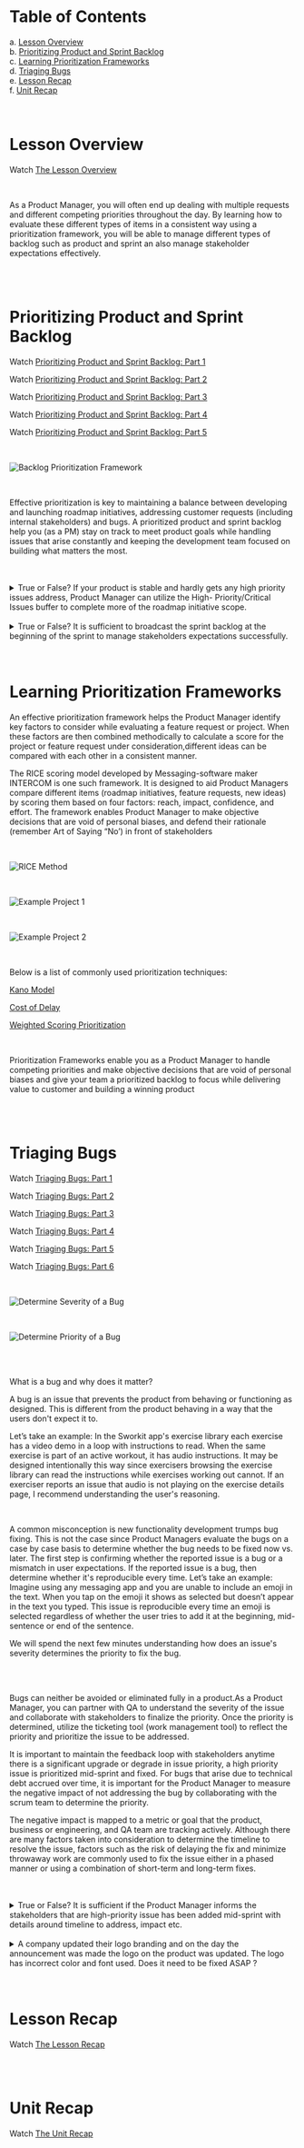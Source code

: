 # Table of Contents

a. [Lesson Overview](#Lesson-Overview) <br>
b. [Prioritizing Product and Sprint Backlog](#Prioritizing-Product-and-Sprint-Backlog) <br>
c. [Learning Prioritization Frameworks](#Learning-Prioritization-Frameworks) <br>
d. [Triaging Bugs](#Triaging-Bugs) <br>
e. [Lesson Recap](#Lesson-Recap) <br>
f. [Unit Recap](#Unit-Recap) <br>

<br>

# Lesson Overview

Watch [The Lesson Overview](https://youtu.be/5uZSs4Mce0M)

<br>

As a Product Manager, you will often end up dealing with multiple requests and different competing priorities throughout the day. By learning how to evaluate these different types of items in a consistent way using a prioritization framework, you will be able to manage different types of backlog such as product and sprint an also manage stakeholder expectations effectively.

<br>
<br>

# Prioritizing Product and Sprint Backlog

Watch [Prioritizing Product and Sprint Backlog: Part 1](https://youtu.be/ULq4AzDVsqQ)

Watch [Prioritizing Product and Sprint Backlog: Part 2](https://youtu.be/6RU7a_KxLho)

Watch [Prioritizing Product and Sprint Backlog: Part 3](https://youtu.be/LIIKP476jDU)

Watch [Prioritizing Product and Sprint Backlog: Part 4](https://youtu.be/J07Ng2X9im4)

Watch [Prioritizing Product and Sprint Backlog: Part 5](https://youtu.be/jawPObC9Jk4)

<br>

![Backlog Prioritization Framework](./img/Backlog_Framework.png)

<br>

Effective prioritization is key to maintaining a balance between developing and launching roadmap initiatives, addressing customer requests (including internal stakeholders) and bugs. A prioritized product and sprint backlog help you (as a PM) stay on track to meet product goals while handling issues that arise constantly and keeping the development team focused on building what matters the most.

<br>
<br>

<details>
<summary>True or False? If your product is stable and hardly gets any high priority issues address, Product Manager can utilize the High- Priority/Critical Issues buffer to complete more of the roadmap initiative scope.</summary>

True - What has been completed at the end of a sprint may vary if there were higher priority issues /requests that had to be addressed mid-sprint. Moreover, not all of the sprint deliverable is released to the production. This requires communication at the end of the sprint.

</details>

<br>

<details>
<summary>True or False? It is sufficient to broadcast the sprint backlog at the beginning of the sprint to manage stakeholders expectations successfully.</summary>

False - What has been completed at the end of sprint may vary if there were higher priority issues /requests that had to be addressed mid-sprint. Moreover, not all of sprint deliverable may be released to customer and helping stakeholders understand this clearly requires communication at the end of the sprint.
</details>

<br>
<br>

# Learning Prioritization Frameworks

An effective prioritization framework helps the Product Manager identify key factors to consider while evaluating a feature request or project. When these factors are then combined methodically to calculate a score for the project or feature request under consideration,different ideas can be compared with each other in a consistent manner. 

The RICE scoring model developed by Messaging-software maker INTERCOM is one such framework. It is designed to aid Product Managers compare different items (roadmap initiatives, feature requests, new ideas) by scoring them based on four factors: reach, impact, confidence, and effort. The framework enables Product Manager to make objective decisions that are void of personal biases, and defend their rationale (remember Art of Saying “No’) in front of stakeholders

<br>

![RICE Method](./img/RICE_Method.png)

<br>

![Example Project 1](./img/Example_1.png)

<br>

![Example Project 2](./img/Example_2.png)

<br>

Below is a list of commonly used prioritization techniques:


[Kano Model](https://www.mindtheproduct.com/using-the-kano-model-to-prioritize-product-development/)

[Cost of Delay](https://www.productplan.com/product-manager-cost-of-delay/)

[Weighted Scoring Prioritization](https://www.productplan.com/glossary/weighted-scoring/)

<br>

Prioritization Frameworks enable you as a Product Manager to handle competing priorities and make objective decisions that are void of personal biases and give your team a prioritized backlog to focus while delivering value to customer and building a winning product

<br>
<br>

# Triaging Bugs

Watch [Triaging Bugs: Part 1](https://youtu.be/J4I_sNGCyuc)

Watch [Triaging Bugs: Part 2](https://youtu.be/scxFpEjO-XU)

Watch [Triaging Bugs: Part 3](https://youtu.be/9ztvU8iR_QQ)

Watch [Triaging Bugs: Part 4](https://youtu.be/isJOsQr8HhY)

Watch [Triaging Bugs: Part 5](https://youtu.be/bKxKHaHuaak)

Watch [Triaging Bugs: Part 6](https://youtu.be/ptnam-0_dlQ)

<br>

![Determine Severity of a Bug](./img/Severity.png)

<br>

![Determine Priority of a Bug](./img/Priority.png)

<br>
<br>

What is a bug and why does it matter?

A bug is an issue that prevents the product from behaving or functioning as designed. This is different from the product behaving in a way that the users don't expect it to. 

Let’s take an example: In the Sworkit app's exercise library each exercise has a video demo in a loop with instructions to read. When the same exercise is part of an active workout, it has audio instructions. It may be designed intentionally this way since exercisers browsing the exercise library can read the instructions while exercises working out cannot. If an exerciser reports an issue that audio is not playing on the exercise details page, I recommend understanding the user's reasoning.

<br>

A common misconception is new functionality development trumps bug fixing. This is not the case since Product Managers evaluate the bugs on a case by case basis to determine whether the bug needs to be fixed now vs. later. The first step is confirming whether the reported issue is a bug or a mismatch in user expectations. If the reported issue is a bug, then determine whether it's reproducible every time. Let’s take an example: Imagine using any messaging app and you are unable to include an emoji in the text. When you tap on the emoji it shows as selected but doesn’t appear in the text you typed. This issue is reproducible every time an emoji is selected regardless of whether the user tries to add it at the beginning, mid-sentence or end of the sentence.

We will spend the next few minutes understanding how does an issue's severity determines the priority to fix the bug.

<br>
<br>

Bugs can neither be avoided or eliminated fully in a product.As a Product Manager, you can partner with QA to understand the severity of the issue and collaborate with stakeholders to finalize the priority. Once the priority is determined, utilize the ticketing tool (work management tool) to reflect the priority and prioritize the issue to be addressed. 

It is important to maintain the feedback loop with stakeholders anytime there is a significant upgrade or degrade in issue priority, a high priority issue is prioritized mid-sprint and fixed. For bugs that arise due to technical debt accrued over time, it is important for the Product Manager to measure the negative impact of not addressing the bug by collaborating with the scrum team to determine the priority. 

The negative impact is mapped to a metric or goal that the product, business or engineering, and QA team are tracking actively. Although there are many factors taken into consideration to determine the timeline to resolve the issue, factors such as the risk of delaying the fix and minimize throwaway work are commonly used to fix the issue either in a phased manner or using a combination of short-term and long-term fixes.

<br>
<br>

<details>
<summary>True or False? It is sufficient if the Product Manager informs the stakeholders that are high-priority issue has been added mid-sprint with details around timeline to address, impact etc.</summary>

Yes - Sometimes low-severity issues are prioritized as high based on factors such as reputation risk. This may be fixed as a hotfix as well.
</details>

<br>

<details>
<summary>A company updated their logo branding and on the day the announcement was made the logo on the product was updated. The logo has incorrect color and font used. Does it need to be fixed ASAP ?</summary>

False - Closing the communication loop is critical in such instances and is important to follow-up once the issue is addressed with plan to avoid future occurrences.
</details>

<br>
<br>

# Lesson Recap

Watch [The Lesson Recap](https://youtu.be/Uz9EopGhZiI)

<br>
<br>

# Unit Recap

Watch [The Unit Recap](https://youtu.be/YA6wBWS91h0)


<br>
<br>